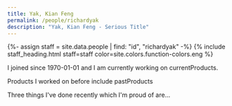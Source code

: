 ```yaml
---
title: Yak, Kian Feng
permalink: /people/richardyak
description: "Yak, Kian Feng - Serious Title"
---
```


{%- assign staff = site.data.people | find: "id", "richardyak" -%}
{% include staff_heading.html staff=staff color=site.colors.function-colors.eng %}

<p>I joined since 1970-01-01 and I am currently working on currentProducts.</p>

<p>Products I worked on before include pastProducts</p>

<p>Three things I've done recently which I'm proud of are...</p>

